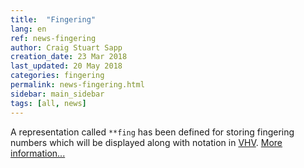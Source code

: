 ```yaml
---
title:  "Fingering"
lang: en
ref: news-fingering
author: Craig Stuart Sapp
creation_date: 23 Mar 2018
last_updated: 20 May 2018
categories: fingering
permalink: news-fingering.html
sidebar: main_sidebar
tags: [all, news]
---
```


A representation called `**fing` has been defined for storing
fingering numbers which will be displayed along with notation in
[VHV](http://verovio.humdrum.org).  [More information...](/humdrum/fingering)


